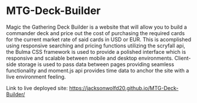 # MTG-Deck-Builder
Magic the Gathering Deck Builder is a website that will allow you to build a commander deck and price out the cost of purchasing the required cards for the current market rate of said cards in USD or EUR. This is acomplished using responsive searching and pricing functions utilizing the scryfall api, the Bulma CSS framework is used to provide a polished interface which is responsive and scalable between mobile and desktop environments. Client-side storage is used to pass data between pages providing seamless functionality and moment.js api provides time data to anchor the site with a live environment feeling.

Link to live deployed site: https://jacksonwolfd20.github.io/MTG-Deck-Builder/
